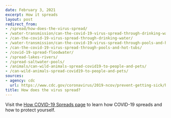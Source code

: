 ```yaml
---
date: February 3, 2021
excerpt: How it spreads
layout: post
redirect_from:
- /spread/how-does-the-virus-spread/
- /water-transmission/can-the-covid-19-virus-spread-through-drinking-water/
- /can-the-covid-19-virus-spread-through-drinking-water/
- /water-transmission/can-the-covid-19-virus-spread-through-pools-and-hot-tubs/
- /can-the-covid-19-virus-spread-through-pools-and-hot-tubs/
- /covid-19-spread-floodwater/
- /spread-lakes-rivers/
- /spread-saltwater-pools/
- /animals/can-wild-animals-spread-covid19-to-people-and-pets/
- /can-wild-animals-spread-covid19-to-people-and-pets/
sources:
- agency: cdc
  url: https://www.cdc.gov/coronavirus/2019-ncov/prevent-getting-sick/how-covid-spreads.html
title: How does the virus spread?
---
```


Visit the [How COVID-19 Spreads page](https://www.cdc.gov/coronavirus/2019-ncov/prevent-getting-sick/how-covid-spreads.html) to learn how COVID-19 spreads and how to protect yourself. 